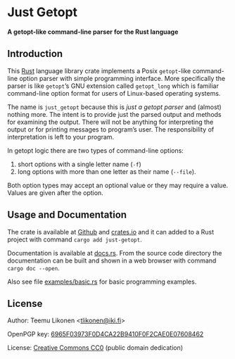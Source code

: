 Just Getopt
===========

**A getopt-like command-line parser for the Rust language**

Introduction
------------

This [Rust][] language library crate implements a Posix `getopt`-like
command-line option parser with simple programming interface. More
specifically the parser is like `getopt`’s GNU extension called
`getopt_long` which is familiar command-line option format for users of
Linux-based operating systems.

The name is `just_getopt` because this is *just a getopt parser* and
(almost) nothing more. The intent is to provide just the parsed output
and methods for examining the output. There will not be anything for
interpreting the output or for printing messages to program’s user. The
responsibility of interpretation is left to your program.

In getopt logic there are two types of command-line options:

 1. short options with a single letter name (`-f`)
 2. long options with more than one letter as their name (`--file`).

Both option types may accept an optional value or they may require a
value. Values are given after the option.


[Rust]: https://www.rust-lang.org/


Usage and Documentation
-----------------------

The crate is available at [Github][] and [crates.io][] and it can added
to a Rust project with command `cargo add just-getopt`.

Documentation is available at [docs.rs][]. From the source code
directory the documentation can be built and shown in a web browser with
command `cargo doc --open`.

Also see file [examples/basic.rs](examples/basic.rs) for basic
programming examples.


[Github]:    https://github.com/tlikonen/just-getopt
[crates.io]: https://crates.io/crates/just-getopt
[docs.rs]:   https://docs.rs/just-getopt/latest/just_getopt/


License
-------

Author: Teemu Likonen <<tlikonen@iki.fi>>

OpenPGP key: [6965F03973F0D4CA22B9410F0F2CAE0E07608462][PGP]

License: [Creative Commons CC0][CC0] (public domain dedication)

[PGP]: http://www.iki.fi/tlikonen/pgp-key.asc
[CC0]: https://creativecommons.org/publicdomain/zero/1.0/legalcode

